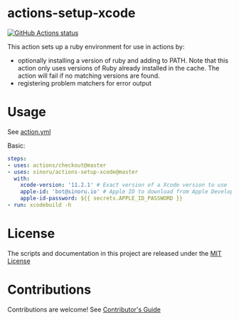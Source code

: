 # actions-setup-xcode

<p align="left">
  <a href="https://github.com/sinoru/actions-setup-xcode"><img alt="GitHub Actions status" src="https://github.com/sinoru/actions-setup-xcode/workflows/Main%20workflow/badge.svg"></a>
</p>

This action sets up a ruby environment for use in actions by:

- optionally installing a version of ruby and adding to PATH. Note that this action only uses versions of Ruby already installed in the cache. The action will fail if no matching versions are found.
- registering problem matchers for error output

# Usage

See [action.yml](action.yml)

Basic:
```yaml
steps:
- uses: actions/checkout@master
- uses: sinoru/actions-setup-xcode@master
  with:
    xcode-version: '11.2.1' # Exact version of a Xcode version to use
    apple-id: 'bot@sinoru.io' # Apple ID to download from Apple Developer when Xcode not avilable in local
    apple-id-password: ${{ secrets.APPLE_ID_PASSWORD }}
- run: xcodebuild -h
```

# License

The scripts and documentation in this project are released under the [MIT License](LICENSE)

# Contributions

Contributions are welcome!  See [Contributor's Guide](docs/contributors.md)
